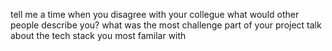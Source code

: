 tell me a time when you disagree with your collegue
what would other people describe you?
what was the most challenge part of your project
talk about the tech stack you most familar with

